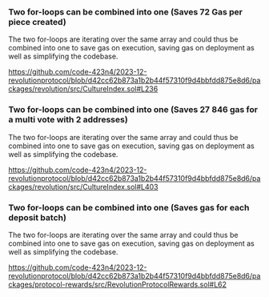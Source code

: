 ### Two for-loops can be combined into one (Saves 72 Gas per piece created)

The two for-loops are iterating over the same array and could thus be combined into one to save gas on execution, saving gas on deployment as well as simplifying the codebase.

https://github.com/code-423n4/2023-12-revolutionprotocol/blob/d42cc62b873a1b2b44f57310f9d4bbfdd875e8d6/packages/revolution/src/CultureIndex.sol#L236

### Two for-loops can be combined into one (Saves 27 846 gas for a multi vote with 2 addresses)

The two for-loops are iterating over the same array and could thus be combined into one to save gas on execution, saving gas on deployment as well as simplifying the codebase.

https://github.com/code-423n4/2023-12-revolutionprotocol/blob/d42cc62b873a1b2b44f57310f9d4bbfdd875e8d6/packages/revolution/src/CultureIndex.sol#L403

### Two for-loops can be combined into one (Saves gas for each deposit batch)

The two for-loops are iterating over the same array and could thus be combined into one to save gas on execution, saving gas on deployment as well as simplifying the codebase.

https://github.com/code-423n4/2023-12-revolutionprotocol/blob/d42cc62b873a1b2b44f57310f9d4bbfdd875e8d6/packages/protocol-rewards/src/RevolutionProtocolRewards.sol#L62